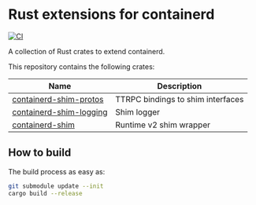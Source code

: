 # Rust extensions for containerd

[![CI](https://github.com/mxpv/shim-rs/actions/workflows/ci.yml/badge.svg?branch=main)](https://github.com/mxpv/shim-rs/actions/workflows/ci.yml)

A collection of Rust crates to extend containerd.

This repository contains the following crates:

| Name | Description |
| --- | --- |
| [containerd-shim-protos](crates/shim-protos) | TTRPC bindings to shim interfaces |
| [containerd-shim-logging](crates/logging) | Shim logger |
| [containerd-shim](crates/shim) | Runtime v2 shim wrapper |

## How to build
The build process as easy as:
```bash
git submodule update --init
cargo build --release
```
